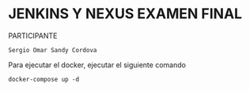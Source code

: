 # JENKINS Y NEXUS EXAMEN FINAL 
PARTICIPANTE
```
Sergio Omar Sandy Cordova
```
Para ejecutar el docker, ejecutar el siguiente comando
```
docker-compose up -d
```